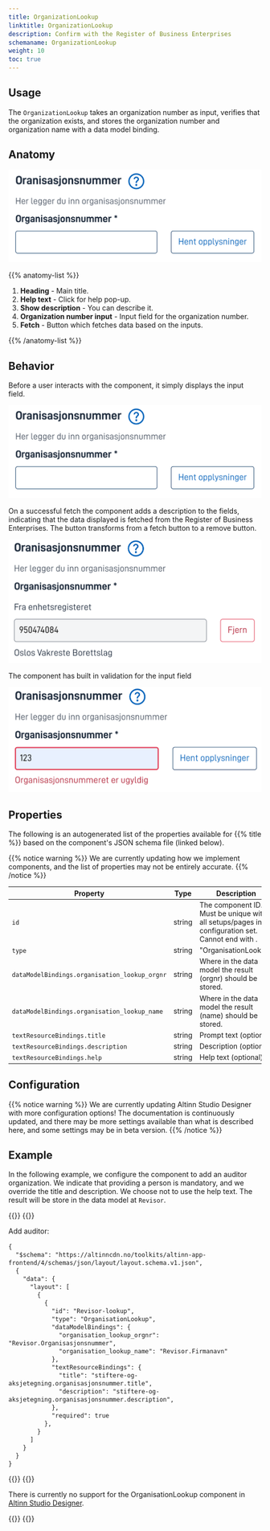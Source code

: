 ```yaml
---
title: OrganizationLookup
linktitle: OrganizationLookup
description: Confirm with the Register of Business Enterprises
schemaname: OrganizationLookup
weight: 10
toc: true
---
```


## Usage

The `OrganizationLookup` takes an organization number as input, verifies that the organization exists, and stores the 
organization number and organization name with a data model binding.

## Anatomy

![Organization lookup component](image.png)

{{% anatomy-list %}}

1. **Heading** - Main title.
2. **Help text** - Click for help pop-up.
3. **Show description** - You can describe it.
4. **Organization number input** - Input field for the organization number.
5. **Fetch** - Button which fetches data based on the inputs.

{{% /anatomy-list %}}

## Behavior

Before a user interacts with the component, it simply displays the input field.

![Input field for organization number and a fetch button](image.png)

On a successful fetch the component adds a description to the fields, indicating that the data displayed is fetched from 
the Register of Business Enterprises. The button transforms from a fetch button to a remove button.

![Locked input field, button changed from "fetch" to "remove"](image-1.png)

The component has built in validation for the input field

![Validation of the input field](image-2.png)

## Properties

The following is an autogenerated list of the properties available for {{% title %}} based on the component's JSON schema file (linked below).

{{% notice warning %}}
We are currently updating how we implement components, and the list of properties may not be entirely accurate.
{{% /notice %}}

| **Property**                                   | **Type** | **Description**                                                                                                    |
| ---------------------------------------------- | -------- | ------------------------------------------------------------------------------------------------------------------ |
| `id`                                           | string   | The component ID. Must be unique within all setups/pages in a configuration set. Cannot end with <hyphen><number>. |
| `type`                                         | string   | "OrganisationLookup"                                                                                                     |
| `dataModelBindings.organisation_lookup_orgnr`  | string   | Where in the data model the result (orgnr) should be stored.                                                         |
| `dataModelBindings.organisation_lookup_name`   | string   | Where in the data model the result (name) should be stored.                                                        |
| `textResourceBindings.title`                   | string   | Prompt text (optional)                                                                                             |
| `textResourceBindings.description`             | string   | Description (optional)                                                                                             |
| `textResourceBindings.help`                    | string   | Help text (optional)    

## Configuration

{{% notice warning %}}
We are currently updating Altinn Studio Designer with more configuration options!
The documentation is continuously updated, and there may be more settings available than what is described here, and some settings may be in beta version.
{{% /notice %}}

## Example

In the following example, we configure the component to add an auditor organization.
We indicate that providing a person is mandatory, and we override the title and description.
We choose not to use the help text.
The result will be store in the data model at `Revisor`.

{{<content-version-selector classes="border-box">}}
{{<content-version-container version-label="Code">}}

Add auditor:

```json{hl_lines="6-"}
{
  "$schema": "https://altinncdn.no/toolkits/altinn-app-frontend/4/schemas/json/layout/layout.schema.v1.json",
  {
    "data": {
      "layout": [
        {
          {
            "id": "Revisor-lookup",
            "type": "OrganisationLookup",
            "dataModelBindings": {
              "organisation_lookup_orgnr": "Revisor.Organisasjonsnummer",
              "organisation_lookup_name": "Revisor.Firmanavn"
            },
            "textResourceBindings": {
              "title": "stiftere-og-aksjetegning.organisasjonsnummer.title",
              "description": "stiftere-og-aksjetegning.organisasjonsnummer.description",
            },
            "required": true
          },
        }
      ]
    }
  }
}
```

{{</content-version-container>}}
{{<content-version-container version-label="Altinn Studio Designer">}}

There is currently no support for the OrganisationLookup component in [Altinn Studio Designer](/altinn-studio/getting-started/).

{{</content-version-container>}}
{{</content-version-selector>}}
